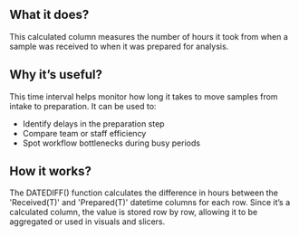 ## What it does?
This calculated column measures the number of hours it took from when a sample was received to when it was prepared for analysis. 


## Why it’s useful?
This time interval helps monitor how long it takes to move samples from intake to preparation. It can be used to:
- Identify delays in the preparation step
- Compare team or staff efficiency
- Spot workflow bottlenecks during busy periods


## How it works?
The DATEDIFF() function calculates the difference in hours between the 'Received(T)' and 'Prepared(T)' datetime columns for each row. Since it’s a calculated column, the value is stored row by row, allowing it to be aggregated or used in visuals and slicers. 